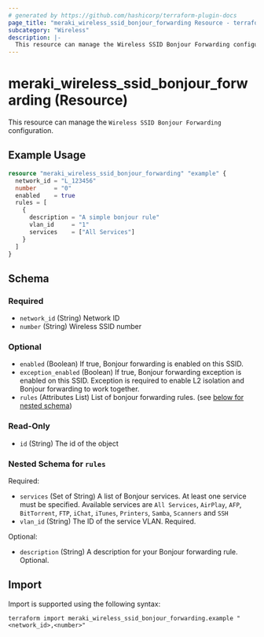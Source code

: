 ```yaml
---
# generated by https://github.com/hashicorp/terraform-plugin-docs
page_title: "meraki_wireless_ssid_bonjour_forwarding Resource - terraform-provider-meraki"
subcategory: "Wireless"
description: |-
  This resource can manage the Wireless SSID Bonjour Forwarding configuration.
---
```


# meraki_wireless_ssid_bonjour_forwarding (Resource)

This resource can manage the `Wireless SSID Bonjour Forwarding` configuration.

## Example Usage

```terraform
resource "meraki_wireless_ssid_bonjour_forwarding" "example" {
  network_id = "L_123456"
  number     = "0"
  enabled    = true
  rules = [
    {
      description = "A simple bonjour rule"
      vlan_id     = "1"
      services    = ["All Services"]
    }
  ]
}
```

<!-- schema generated by tfplugindocs -->
## Schema

### Required

- `network_id` (String) Network ID
- `number` (String) Wireless SSID number

### Optional

- `enabled` (Boolean) If true, Bonjour forwarding is enabled on this SSID.
- `exception_enabled` (Boolean) If true, Bonjour forwarding exception is enabled on this SSID. Exception is required to enable L2 isolation and Bonjour forwarding to work together.
- `rules` (Attributes List) List of bonjour forwarding rules. (see [below for nested schema](#nestedatt--rules))

### Read-Only

- `id` (String) The id of the object

<a id="nestedatt--rules"></a>
### Nested Schema for `rules`

Required:

- `services` (Set of String) A list of Bonjour services. At least one service must be specified. Available services are `All Services`, `AirPlay`, `AFP`, `BitTorrent`, `FTP`, `iChat`, `iTunes`, `Printers`, `Samba`, `Scanners` and `SSH`
- `vlan_id` (String) The ID of the service VLAN. Required.

Optional:

- `description` (String) A description for your Bonjour forwarding rule. Optional.

## Import

Import is supported using the following syntax:

```shell
terraform import meraki_wireless_ssid_bonjour_forwarding.example "<network_id>,<number>"
```

